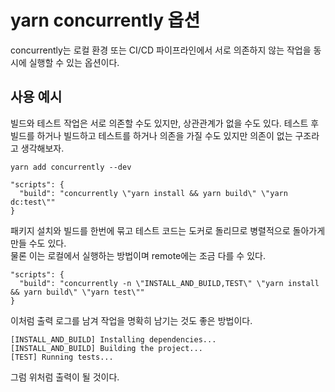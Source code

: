 # yarn concurrently 옵션

concurrently는 로컬 환경 또는 CI/CD 파이프라인에서 서로 의존하지 않는 작업을 동시에 실행할 수 있는 옵션이다.

## 사용 예시

빌드와 테스트 작업은 서로 의존할 수도 있지만, 상관관계가 없을 수도 있다.
테스트 후 빌드를 하거나 빌드하고 테스트를 하거나 의존을 가질 수도 있지만 의존이 없는 구조라고 생각해보자.

```
yarn add concurrently --dev
```

```
"scripts": {
  "build": "concurrently \"yarn install && yarn build\" \"yarn dc:test\""
}
```

패키지 설치와 빌드를 한번에 묶고 테스트 코드는 도커로 돌리므로 병렬적으로 돌아가게 만들 수도 있다.  
물론 이는 로컬에서 실행하는 방법이며 remote에는 조금 다를 수 있다.

```
"scripts": {
  "build": "concurrently -n \"INSTALL_AND_BUILD,TEST\" \"yarn install && yarn build\" \"yarn test\""
}
```

이처럼 출력 로그를 남겨 작업을 명확히 남기는 것도 좋은 방법이다.

```
[INSTALL_AND_BUILD] Installing dependencies...
[INSTALL_AND_BUILD] Building the project...
[TEST] Running tests...
```

그럼 위처럼 출력이 될 것이다.
